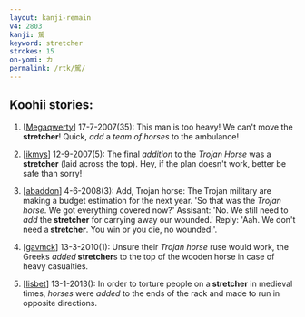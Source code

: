 ```yaml
---
layout: kanji-remain
v4: 2803
kanji: 駕
keyword: stretcher
strokes: 15
on-yomi: カ
permalink: /rtk/駕/
---
```


## Koohii stories: 

1) [<a href="http://kanji.koohii.com/profile/Megaqwerty">Megaqwerty</a>] 17-7-2007(35): This man is too heavy! We can&#039;t move the<strong> stretcher</strong>! Quick, <em>add</em> a <em>team of horses</em> to the ambulance!

2) [<a href="http://kanji.koohii.com/profile/ikmys">ikmys</a>] 12-9-2007(5): The final <em>addition</em> to the <em>Trojan Horse</em> was a<strong> stretcher</strong> (laid across the top). Hey, if the plan doesn&#039;t work, better be safe than sorry!

3) [<a href="http://kanji.koohii.com/profile/abaddon">abaddon</a>] 4-6-2008(3): Add, Trojan horse: The Trojan military are making a budget estimation for the next year. &#039;So that was the <em>Trojan horse</em>. We got everything covered now?&#039; Assisant: &#039;No. We still need to <em>add</em> the<strong> stretcher</strong> for carrying away our wounded.&#039; Reply: &#039;Aah. We don&#039;t need a<strong> stretcher</strong>. You win or you die, no wounded!&#039;.

4) [<a href="http://kanji.koohii.com/profile/gavmck">gavmck</a>] 13-3-2010(1): Unsure their <em>Trojan horse</em> ruse would work, the Greeks <em>added</em><strong> stretcher</strong>s to the top of the wooden horse in case of heavy casualties.

5) [<a href="http://kanji.koohii.com/profile/lisbet">lisbet</a>] 13-1-2013(): In order to torture people on a<strong> stretcher</strong> in medieval times, <em>horses</em> were <em>added</em> to the ends of the rack and made to run in opposite directions.

